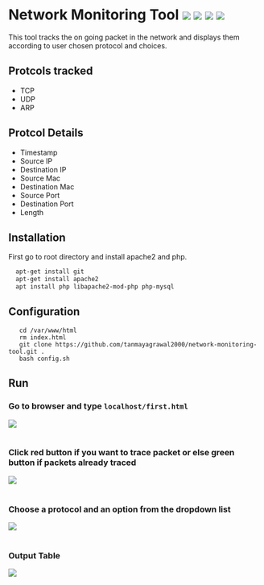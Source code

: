 
# Network Monitoring  Tool ![](https://img.shields.io/github/last-commit/tanmayagrawal2000/network-monitoring-tool?style=for-the-badge) ![](https://img.shields.io/badge/-PHP-blue?style=for-the-badge) ![](https://img.shields.io/badge/-Apache2-red?style=for-the-badge) ![](https://img.shields.io/badge/-ShellScirpt-yellow?style=for-the-badge)
This tool tracks the on going packet in the network and displays them according to user chosen protocol and choices.




## Protcols tracked

- TCP
- UDP
- ARP

## Protcol Details

- Timestamp
- Source IP
- Destination IP
- Source Mac
- Destination Mac
- Source Port
- Destination Port
- Length



## Installation

First go to root directory and install apache2 and php.

```bash
  apt-get install git
  apt-get install apache2
  apt install php libapache2-mod-php php-mysql
```

    
## Configuration
```
   cd /var/www/html
   rm index.html
   git clone https://github.com/tanmayagrawal2000/network-monitoring-tool.git .
   bash config.sh
```


## Run

### Go to browser and type `localhost/first.html`

![](https://user-images.githubusercontent.com/53507833/173464352-1c1dfa9b-c00f-49c1-9e72-8d5e550c0ef8.png)
<br><br>
### Click red button if you want to trace packet or else green button if packets already traced
![](https://user-images.githubusercontent.com/53507833/173464439-d69dead6-c585-4bfb-997a-9714de972943.png)
<br><br>
### Choose a protocol and an option from the dropdown list
![](https://user-images.githubusercontent.com/53507833/173464605-92b4b487-84c7-4102-96b3-235c4938fc8a.png)
<br><br>
### Output Table
![](https://user-images.githubusercontent.com/53507833/173464625-54918abe-0dea-41d0-a9ba-9f26ef41aaac.png)

